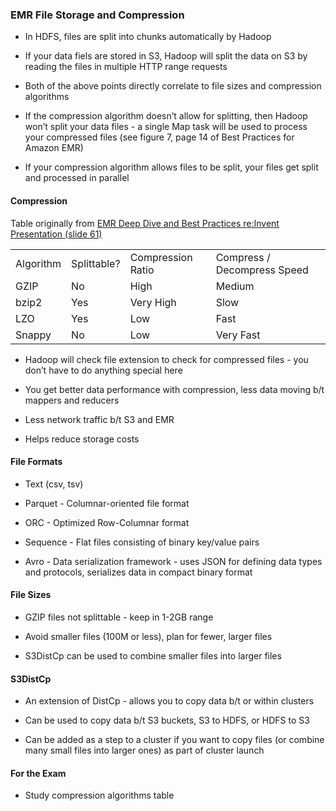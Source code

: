 ### EMR File Storage and Compression

* In HDFS, files are split into chunks automatically by Hadoop

* If your data fiels are stored in S3, Hadoop will split the data on S3 by reading the files in multiple HTTP range requests

* Both of the above points directly correlate to file sizes and compression algorithms

* If the compression algorithm doesn’t allow for splitting, then Hadoop won’t split your data files - a single Map task will be used to process your compressed files (see figure 7, page 14 of Best Practices for Amazon EMR)

* If your compression algorithm allows files to be split, your files get split and processed in parallel

#### Compression

Table originally from [EMR Deep Dive and Best Practices re:Invent Presentation (slide 61)](https://www.slideshare.net/AmazonWebServices/amazon-emr-deep-dive-best-practices-67651043)

<table>
  <tr>
    <td>Algorithm</td>
    <td>Splittable?</td>
    <td>Compression Ratio</td>
    <td>Compress / Decompress Speed</td>
  </tr>
  <tr>
    <td>GZIP</td>
    <td>No</td>
    <td>High</td>
    <td>Medium</td>
  </tr>
  <tr>
    <td>bzip2</td>
    <td>Yes</td>
    <td>Very High</td>
    <td>Slow</td>
  </tr>
  <tr>
    <td>LZO</td>
    <td>Yes</td>
    <td>Low</td>
    <td>Fast</td>
  </tr>
  <tr>
    <td>Snappy</td>
    <td>No</td>
    <td>Low</td>
    <td>Very Fast</td>
  </tr>
</table>


* Hadoop will check file extension to check for compressed files - you don’t have to do anything special here

* You get better data performance with compression, less data moving b/t mappers and reducers

* Less network traffic b/t S3 and EMR

* Helps reduce storage costs

#### File Formats

* Text (csv, tsv)

* Parquet - Columnar-oriented file format

* ORC - Optimized Row-Columnar format

* Sequence - Flat files consisting of binary key/value pairs

* Avro - Data serialization framework - uses JSON for defining data types and protocols, serializes data in compact binary format

#### File Sizes

* GZIP files not splittable - keep in 1-2GB range

* Avoid smaller files (100M or less), plan for fewer, larger files

* S3DistCp can be used to combine smaller files into larger files

#### S3DistCp

* An extension of DistCp - allows you to copy data b/t or within clusters

* Can be used  to copy data b/t S3 buckets, S3 to HDFS, or HDFS to S3

* Can be added as a step to a cluster if you want to copy files (or combine many small files into larger ones) as part of cluster launch

#### For the Exam

* Study compression algorithms table
